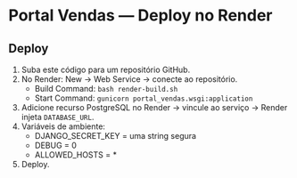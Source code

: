 # Portal Vendas — Deploy no Render

## Deploy
1. Suba este código para um repositório GitHub.
2. No Render: New → Web Service → conecte ao repositório.
   - Build Command: `bash render-build.sh`
   - Start Command: `gunicorn portal_vendas.wsgi:application`
3. Adicione recurso PostgreSQL no Render → vincule ao serviço → Render injeta `DATABASE_URL`.
4. Variáveis de ambiente:
   - DJANGO_SECRET_KEY = uma string segura
   - DEBUG = 0
   - ALLOWED_HOSTS = *
5. Deploy.
